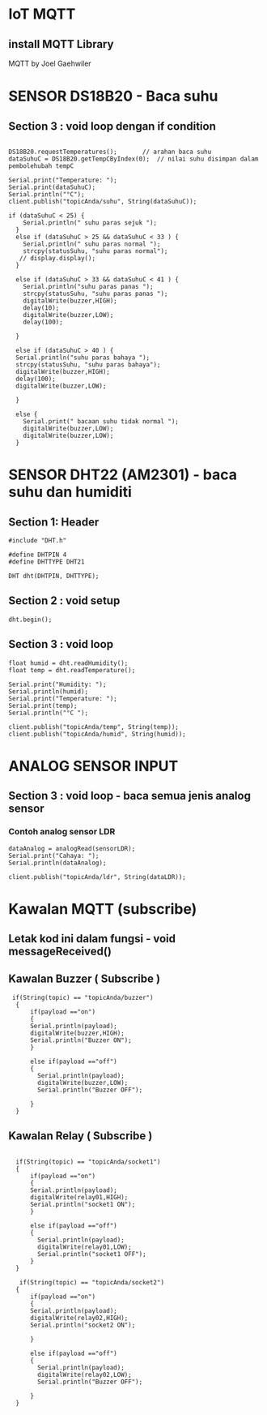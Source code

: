 # **IoT MQTT**

## install MQTT Library
MQTT by Joel Gaehwiler

# SENSOR DS18B20 - Baca suhu

## Section 3 : void loop dengan if condition
```

DS18B20.requestTemperatures();       // arahan baca suhu
dataSuhuC = DS18B20.getTempCByIndex(0);  // nilai suhu disimpan dalam pembolehubah tempC
 
Serial.print("Temperature: ");
Serial.print(dataSuhuC);    
Serial.println("°C");
client.publish("topicAnda/suhu", String(dataSuhuC));

if (dataSuhuC < 25) {
    Serial.println(" suhu paras sejuk ");    
  }
  else if (dataSuhuC > 25 && dataSuhuC < 33 ) {
    Serial.println(" suhu paras normal ");  
    strcpy(statusSuhu, "suhu paras normal");
   // display.display();
  }

  else if (dataSuhuC > 33 && dataSuhuC < 41 ) {
    Serial.println("suhu paras panas ");   
    strcpy(statusSuhu, "suhu paras panas ");
    digitalWrite(buzzer,HIGH);
    delay(10);
    digitalWrite(buzzer,LOW);
    delay(100);
   
  }

  else if (dataSuhuC > 40 ) {
  Serial.println("suhu paras bahaya ");    
  strcpy(statusSuhu, "suhu paras bahaya");
  digitalWrite(buzzer,HIGH);
  delay(100);
  digitalWrite(buzzer,LOW);
 
  }

  else {
    Serial.print(" bacaan suhu tidak normal ");  
    digitalWrite(buzzer,LOW);
    digitalWrite(buzzer,LOW);
  }
```


# SENSOR DHT22 (AM2301) - baca suhu dan humiditi
## Section 1: Header
```
#include "DHT.h"
```

```
#define DHTPIN 4     
#define DHTTYPE DHT21

DHT dht(DHTPIN, DHTTYPE);
```
## Section 2 : void setup
```
dht.begin();
```
## Section 3 : void loop
```
float humid = dht.readHumidity();
float temp = dht.readTemperature();

Serial.print("Humidity: ");
Serial.println(humid);
Serial.print("Temperature: ");
Serial.print(temp);
Serial.println("°C ");

client.publish("topicAnda/temp", String(temp));  
client.publish("topicAnda/humid", String(humid));  

```

# ANALOG SENSOR INPUT

## Section 3 : void loop - baca semua jenis analog sensor
### Contoh analog sensor LDR
```
dataAnalog = analogRead(sensorLDR);
Serial.print("Cahaya: ");
Serial.println(dataAnalog);  

client.publish("topicAnda/ldr", String(dataLDR));  
```
# Kawalan MQTT (subscribe)
## Letak kod ini dalam fungsi - void messageReceived()
## Kawalan Buzzer ( Subscribe )
```
 if(String(topic) == "topicAnda/buzzer") 
  {
      if(payload =="on")
      {
      Serial.println(payload);
      digitalWrite(buzzer,HIGH);
      Serial.println("Buzzer ON");
      }
      
      else if(payload =="off")
      {
        Serial.println(payload);
        digitalWrite(buzzer,LOW);
        Serial.println("Buzzer OFF");
        
      }
  } 
```
## Kawalan Relay  ( Subscribe )
```

  if(String(topic) == "topicAnda/socket1") 
  {
      if(payload =="on")
      {
      Serial.println(payload);
      digitalWrite(relay01,HIGH);
      Serial.println("socket1 ON");
      }
      
      else if(payload =="off")
      {
        Serial.println(payload);
        digitalWrite(relay01,LOW);
        Serial.println("socket1 OFF");
      }
  }

   if(String(topic) == "topicAnda/socket2") 
  {
      if(payload =="on")
      {
      Serial.println(payload);
      digitalWrite(relay02,HIGH);
      Serial.println("socket2 ON");
  
      }
      
      else if(payload =="off")
      {
        Serial.println(payload);
        digitalWrite(relay02,LOW);
        Serial.println("Buzzer OFF");
     
      }
  }
```




